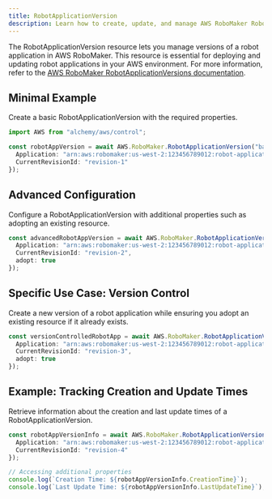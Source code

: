 ```yaml
---
title: RobotApplicationVersion
description: Learn how to create, update, and manage AWS RoboMaker RobotApplicationVersions using Alchemy Cloud Control.
---
```



The RobotApplicationVersion resource lets you manage versions of a robot application in AWS RoboMaker. This resource is essential for deploying and updating robot applications in your AWS environment. For more information, refer to the [AWS RoboMaker RobotApplicationVersions documentation](https://docs.aws.amazon.com/robomaker/latest/userguide/).

## Minimal Example

Create a basic RobotApplicationVersion with the required properties.

```ts
import AWS from "alchemy/aws/control";

const robotAppVersion = await AWS.RoboMaker.RobotApplicationVersion("basicRobotAppVersion", {
  Application: "arn:aws:robomaker:us-west-2:123456789012:robot-application/my-robot-app",
  CurrentRevisionId: "revision-1"
});
```

## Advanced Configuration

Configure a RobotApplicationVersion with additional properties such as adopting an existing resource.

```ts
const advancedRobotAppVersion = await AWS.RoboMaker.RobotApplicationVersion("advancedRobotAppVersion", {
  Application: "arn:aws:robomaker:us-west-2:123456789012:robot-application/my-advanced-robot-app",
  CurrentRevisionId: "revision-2",
  adopt: true
});
```

## Specific Use Case: Version Control

Create a new version of a robot application while ensuring you adopt an existing resource if it already exists.

```ts
const versionControlledRobotApp = await AWS.RoboMaker.RobotApplicationVersion("versionControlledRobotApp", {
  Application: "arn:aws:robomaker:us-west-2:123456789012:robot-application/my-versioned-robot-app",
  CurrentRevisionId: "revision-3",
  adopt: true
});
```

## Example: Tracking Creation and Update Times

Retrieve information about the creation and last update times of a RobotApplicationVersion.

```ts
const robotAppVersionInfo = await AWS.RoboMaker.RobotApplicationVersion("robotAppVersionInfo", {
  Application: "arn:aws:robomaker:us-west-2:123456789012:robot-application/my-tracked-robot-app",
  CurrentRevisionId: "revision-4"
});

// Accessing additional properties
console.log(`Creation Time: ${robotAppVersionInfo.CreationTime}`);
console.log(`Last Update Time: ${robotAppVersionInfo.LastUpdateTime}`);
```
